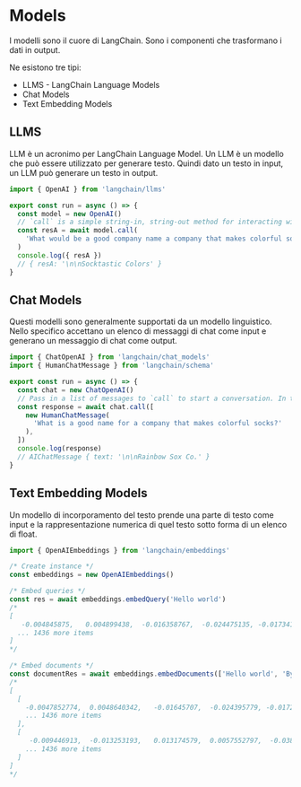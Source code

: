 # Models

I modelli sono il cuore di LangChain. Sono i componenti che trasformano i dati in output.

Ne esistono tre tipi:

- LLMS - LangChain Language Models
- Chat Models
- Text Embedding Models

## LLMS

LLM è un acronimo per LangChain Language Model. Un LLM è un modello che può essere utilizzato per generare testo. Quindi dato un testo in input, un LLM può generare un testo in output.

```typescript
import { OpenAI } from 'langchain/llms'

export const run = async () => {
  const model = new OpenAI()
  // `call` is a simple string-in, string-out method for interacting with the model.
  const resA = await model.call(
    'What would be a good company name a company that makes colorful socks?'
  )
  console.log({ resA })
  // { resA: '\n\nSocktastic Colors' }
}
```

## Chat Models

Questi modelli sono generalmente supportati da un modello linguistico. Nello specifico accettano un elenco di messaggi di chat come input e generano un messaggio di chat come output.

```typescript
import { ChatOpenAI } from 'langchain/chat_models'
import { HumanChatMessage } from 'langchain/schema'

export const run = async () => {
  const chat = new ChatOpenAI()
  // Pass in a list of messages to `call` to start a conversation. In this simple example, we only pass in one message.
  const response = await chat.call([
    new HumanChatMessage(
      'What is a good name for a company that makes colorful socks?'
    ),
  ])
  console.log(response)
  // AIChatMessage { text: '\n\nRainbow Sox Co.' }
}
```

## Text Embedding Models

Un modello di incorporamento del testo prende una parte di testo come input e la rappresentazione numerica di quel testo sotto forma di un elenco di float.

```typescript
import { OpenAIEmbeddings } from 'langchain/embeddings'

/* Create instance */
const embeddings = new OpenAIEmbeddings()

/* Embed queries */
const res = await embeddings.embedQuery('Hello world')
/*
[
   -0.004845875,   0.004899438,  -0.016358767,  -0.024475135, -0.017341806,
  ... 1436 more items
]
*/

/* Embed documents */
const documentRes = await embeddings.embedDocuments(['Hello world', 'Bye bye'])
/*
[
  [
    -0.0047852774,  0.0048640342,   -0.01645707,  -0.024395779, -0.017263541,
    ... 1436 more items
  ],
  [
     -0.009446913,  -0.013253193,   0.013174579,  0.0057552797,  -0.038993083,
    ... 1436 more items
  ]
]
*/
```
